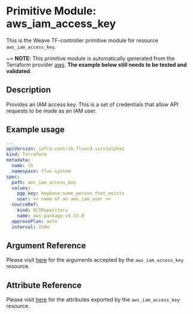 
# Primitive Module: aws_iam_access_key

This is the Weave TF-controller primitive module for resource `aws_iam_access_key`.

~> **NOTE:** This primitive module is automatically generated from the Terraform provider [aws](https://registry.terraform.io/providers/hashicorp/aws/latest/docs/resources/iam_access_key). **The example below still needs to be tested and validated**.

## Description

Provides an IAM access key. This is a set of credentials that allow API requests to be made as an IAM user.

## Example usage

```yaml
---
apiVersion: infra.contrib.fluxcd.io/v1alpha1
kind: Terraform
metadata:
  name: lb
  namespace: flux-system
spec:
  path: aws_iam_access_key
  values:
    pgp_key: keybase:some_person_that_exists
    user: << name of an aws_iam_user >>
  sourceRef:
    kind: OCIRepository
    name: aws-package-v4.33.0
  approvePlan: auto
  interval: 1h0m
```

## Argument Reference

Please visit [here](https://registry.terraform.io/providers/hashicorp/aws/4.33.0/docs/resources/iam_access_key#argument-reference) for the arguments accepted by the `aws_iam_access_key` resource.

## Attribute Reference

Please visit [here](https://registry.terraform.io/providers/hashicorp/aws/4.33.0/docs/resources/iam_access_key#attributes-reference) for the attributes exported by the `aws_iam_access_key` resource.

